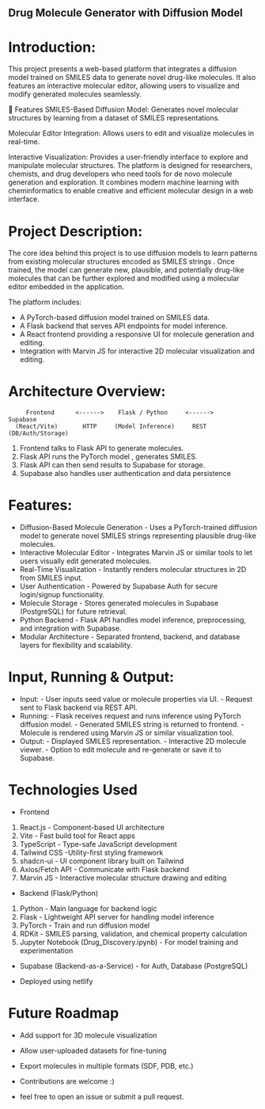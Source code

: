 ## Drug Molecule Generator with Diffusion Model

# Introduction:
This project presents a web-based platform that integrates a diffusion model trained on SMILES data to generate novel drug-like molecules. It also features an interactive molecular editor, allowing users to visualize and modify generated molecules seamlessly.

🚀 Features
SMILES-Based Diffusion Model: Generates novel molecular structures by learning from a dataset of SMILES representations.

Molecular Editor Integration: Allows users to edit and visualize molecules in real-time.

Interactive Visualization: Provides a user-friendly interface to explore and manipulate molecular structures.
The platform is designed for researchers, chemists, and drug developers who need tools for de novo molecule generation and exploration. It combines modern machine learning with cheminformatics to enable creative and efficient molecular design in a web interface.

# Project Description:
The core idea behind this project is to use diffusion models to learn patterns from existing molecular structures encoded as SMILES strings . Once trained, the model can generate new, plausible, and potentially drug-like molecules that can be further explored and modified using a molecular editor embedded in the application.

The platform includes:

- A PyTorch-based diffusion model trained on SMILES data.
- A Flask backend that serves API endpoints for model inference.
- A React frontend providing a responsive UI for molecule generation and editing.
- Integration with Marvin JS for interactive 2D molecular visualization and editing.

# Architecture Overview:

```            
     Frontend      <------>    Flask / Python     <------>     Supabase      
  (React/Vite)       HTTP     (Model Inference)     REST    (DB/Auth/Storage)

```   

1. Frontend talks to Flask API to generate molecules.
2. Flask API runs the PyTorch model , generates SMILES.
3. Flask API can then send results to Supabase for storage.
4. Supabase also handles user authentication and data persistence


# Features:

* Diffusion-Based Molecule Generation - Uses a PyTorch-trained diffusion model to generate novel SMILES strings representing plausible drug-like molecules.
* Interactive Molecular Editor - Integrates Marvin JS or similar tools to let users visually edit generated molecules.
* Real-Time Visualization - Instantly renders molecular structures in 2D from SMILES input.
* User Authentication - Powered by Supabase Auth for secure login/signup functionality.
* Molecule Storage - Stores generated molecules in Supabase (PostgreSQL) for future retrieval.
* Python Backend - Flask API handles model inference, preprocessing, and integration with Supabase.
* Modular Architecture - Separated frontend, backend, and database layers for flexibility and scalability.

# Input, Running & Output:

* Input:
      - User inputs seed value or molecule properties via UI.
      - Request sent to Flask backend via REST API.
* Running:
      - Flask receives request and runs inference using PyTorch diffusion model.
      - Generated SMILES string is returned to frontend.
      - Molecule is rendered using Marvin JS or similar visualization tool.
* Output:
      - Displayed SMILES representation.
      - Interactive 2D molecule viewer.
      - Option to edit molecule and re-generate or save it to Supabase.



# Technologies Used

- Frontend

1. React.js - Component-based UI architecture
2. Vite - Fast build tool for React apps
3. TypeScript - Type-safe JavaScript development
4. Tailwind CSS -Utility-first styling framework
5. shadcn-ui - UI component library built on Tailwind
6. Axios/Fetch API - Communicate with Flask backend
7. Marvin JS - Interactive molecular structure drawing and editing

- Backend (Flask/Python)
  
1. Python - Main language for backend logic
2. Flask - Lightweight API server for handling model inference
3. PyTorch - Train and run diffusion model
4. RDKit - SMILES parsing, validation, and chemical property calculation
5. Jupyter Notebook (Drug_Discovery.ipynb) - For model training and experimentation

- Supabase (Backend-as-a-Service) - for Auth, Database (PostgreSQL)

- Deployed using netlify

# Future Roadmap
- Add support for 3D molecule visualization
- Allow user-uploaded datasets for fine-tuning
- Export molecules in multiple formats (SDF, PDB, etc.)

- Contributions are welcome :)
- feel free to open an issue or submit a pull request.
